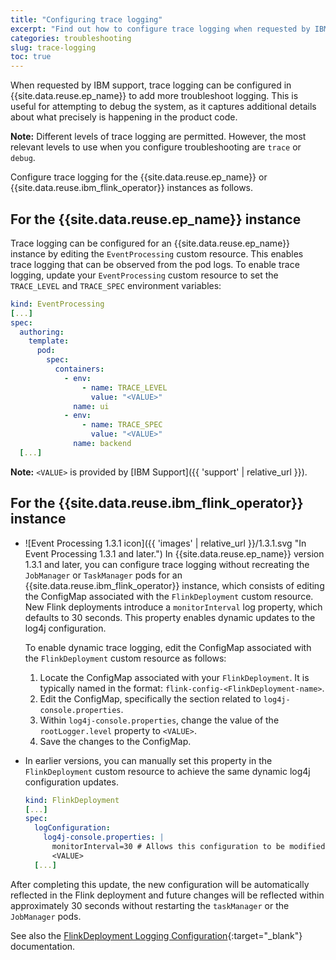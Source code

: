 ```yaml
---
title: "Configuring trace logging"
excerpt: "Find out how to configure trace logging when requested by IBM support."
categories: troubleshooting
slug: trace-logging
toc: true
---
```


When requested by IBM support, trace logging can be configured in {{site.data.reuse.ep_name}} to add more troubleshoot logging. This is useful for attempting to debug the system, as it captures additional details about what precisely is happening in the product code.

**Note:** Different levels of trace logging are permitted. However, the most relevant levels to use when you configure troubleshooting are `trace` or `debug`.

Configure trace logging for the {{site.data.reuse.ep_name}} or {{site.data.reuse.ibm_flink_operator}} instances as follows.


## For the {{site.data.reuse.ep_name}} instance

Trace logging can be configured for an {{site.data.reuse.ep_name}} instance by editing the `EventProcessing` custom resource. This enables trace logging that can be observed from the pod logs. To enable trace logging, update your `EventProcessing` custom resource to set the `TRACE_LEVEL` and `TRACE_SPEC` environment variables:

```yaml
kind: EventProcessing
[...]
spec:
  authoring:
    template:
      pod:
        spec:
          containers:
            - env:
                - name: TRACE_LEVEL
                  value: "<VALUE>"
              name: ui
            - env:
                - name: TRACE_SPEC
                  value: "<VALUE>"
              name: backend
  [...]
```

**Note:** `<VALUE>` is provided by [IBM Support]({{ 'support' | relative_url }}).


## For the {{site.data.reuse.ibm_flink_operator}} instance

- ![Event Processing 1.3.1 icon]({{ 'images' | relative_url }}/1.3.1.svg "In Event Processing 1.3.1 and later.") In {{site.data.reuse.ep_name}} version 1.3.1 and later, you can configure trace logging without recreating the `JobManager` or `TaskManager` pods for an {{site.data.reuse.ibm_flink_operator}} instance, which consists of editing the ConfigMap associated with the `FlinkDeployment` custom resource. New Flink deployments introduce a `monitorInterval` log property, which defaults to 30 seconds. This property enables dynamic updates to the log4j configuration.

  To enable dynamic trace logging, edit the ConfigMap associated with the `FlinkDeployment` custom resource as follows:

  1. Locate the ConfigMap associated with your `FlinkDeployment`. It is typically named in the format: `flink-config-<FlinkDeployment-name>`.
  2. Edit the ConfigMap, specifically the section related to `log4j-console.properties`.
  3. Within `log4j-console.properties`, change the value of the `rootLogger.level` property to `<VALUE>`.
  4. Save the changes to the ConfigMap.


- In earlier versions, you can manually set this property in the `FlinkDeployment` custom resource to achieve the same dynamic log4j configuration updates.


  ```yaml
  kind: FlinkDeployment
  [...]
  spec:
    logConfiguration:
      log4j-console.properties: |
        monitorInterval=30 # Allows this configuration to be modified at runtime. The file will be checked every 30 seconds.
        <VALUE>
    [...]
  ```


After completing this update, the new configuration will be automatically reflected in the Flink deployment and future changes will be reflected within approximately 30 seconds without restarting the `taskManager` or the `JobManager` pods.


See also the [FlinkDeployment Logging Configuration](https://nightlies.apache.org/flink/flink-kubernetes-operator-docs-release-1.10/docs/operations/metrics-logging/#flinkdeployment-logging-configuration){:target="_blank"} documentation.